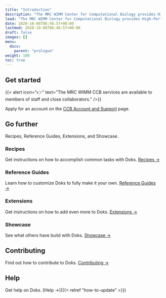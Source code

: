 ```yaml
---
title: "Introduction"
description: "The MRC WIMM Center for Computational Biology provides High-Performance Computing services to biomedical researchers at the University of Oxford."
lead: "The MRC WIMM Center for Computational Biology provides High-Performance Computing services to biomedical researchers at the University of Oxford."
date: 2020-10-06T08:48:57+00:00
lastmod: 2020-10-06T08:48:57+00:00
draft: false
images: []
menu:
  docs:
    parent: "prologue"
weight: 100
toc: true
---
```


## Get started

{{< alert icon="👉" text="The MRC WIMM CCB services are available to members of staff and close collaborators." />}}

Apply for an account on the [CCB Account and Support](https://www.imm.ox.ac.uk/research/units-and-centres/mrc-wimm-centre-for-computational-biology/ccb-account) page.

## Go further

Recipes, Reference Guides, Extensions, and Showcase.

### Recipes

Get instructions on how to accomplish common tasks with Doks. [Recipes →](https://getdoks.org/docs/recipes/project-configuration/)

### Reference Guides

Learn how to customize Doks to fully make it your own. [Reference Guides →](https://getdoks.org/docs/reference-guides/security/)

### Extensions

Get instructions on how to add even more to Doks. [Extensions →](https://getdoks.org/docs/extensions/breadcrumb-navigation/)

### Showcase

See what others have build with Doks. [Showcase →](https://getdoks.org/showcase/electric-blocks/)

## Contributing

Find out how to contribute to Doks. [Contributing →](https://getdoks.org/docs/contributing/how-to-contribute/)

## Help

Get help on Doks. [Help →]({{< relref "how-to-update" >}})
